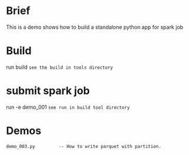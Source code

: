 # Brief #
This is a demo shows how to build a standalone python app for spark job

# Build #
run build
`see the build in tools directory`

# submit spark job #
run -e demo_001
`see run in build tool directory`

# Demos #
```
demo_003.py         -- How to write parquet with partition.
```